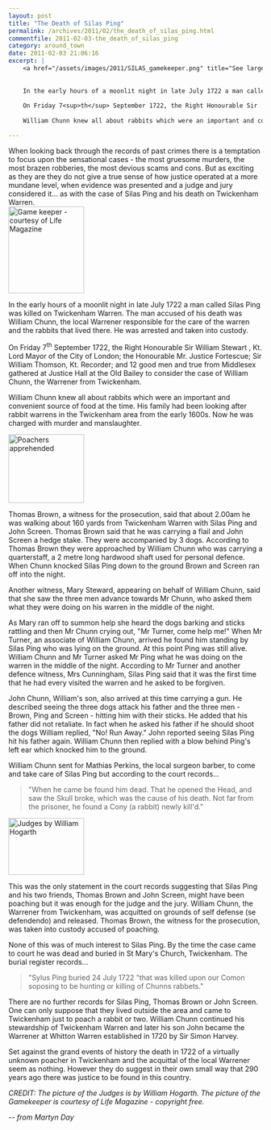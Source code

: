 ```yaml
---
layout: post
title: "The Death of Silas Ping"
permalink: /archives/2011/02/the_death_of_silas_ping.html
commentfile: 2011-02-03-the_death_of_silas_ping
category: around_town
date: 2011-02-03 21:06:16
excerpt: |
    <a href="/assets/images/2011/SILAS_gamekeeper.png" title="See larger version of - Game keeper"><img src="/assets/images/2011/SILAS_gamekeeper_thumb.png" width="150" height="172" alt="Game keeper - courtesy of Life Magazine" class="photo right" /></a>
    
    
    In the early hours of a moonlit night in late July 1722 a man called Silas Ping was killed on Twickenham Warren. The man accused of his death was William Chunn, the local Warrener responsible for the care of the warren and the rabbits that lived there. He was arrested and taken into custody.
    
    On Friday 7<sup>th</sup> September 1722, the Right Honourable Sir  William Stewart , Kt. Lord Mayor of the City of London; the Honourable Mr. Justice Fortescue; Sir  William Thomson, Kt. Recorder; and 12 good men and true from Middlesex gathered at Justice Hall at the Old Bailey to consider the case of William Chunn, the Warrener from Twickenham.
    
    William Chunn knew all about rabbits which were an important and convenient source of food at the time. His family had been looking after rabbit warrens in the Twickenham area from the early 1600s. Now he was charged with murder and manslaughter.

---
```


<div markdown="1" class="box">
When looking back through the records of past crimes there is a temptation to focus upon the sensational cases - the most gruesome murders, the most brazen robberies, the most devious scams and cons. But as exciting as they are they do not give a true sense of how justice operated at a more mundane level, when evidence was presented and a judge and jury considered it... as with the case of Silas Ping and his death on Twickenham Warren.

</div>
<a href="/assets/images/2011/SILAS_gamekeeper.png" title="See larger version of - Game keeper"><img src="/assets/images/2011/SILAS_gamekeeper_thumb.png" width="150" height="172" alt="Game keeper - courtesy of Life Magazine" class="photo right" /></a>

In the early hours of a moonlit night in late July 1722 a man called Silas Ping was killed on Twickenham Warren. The man accused of his death was William Chunn, the local Warrener responsible for the care of the warren and the rabbits that lived there. He was arrested and taken into custody.

On Friday 7<sup>th</sup> September 1722, the Right Honourable Sir William Stewart , Kt. Lord Mayor of the City of London; the Honourable Mr. Justice Fortescue; Sir William Thomson, Kt. Recorder; and 12 good men and true from Middlesex gathered at Justice Hall at the Old Bailey to consider the case of William Chunn, the Warrener from Twickenham.

William Chunn knew all about rabbits which were an important and convenient source of food at the time. His family had been looking after rabbit warrens in the Twickenham area from the early 1600s. Now he was charged with murder and manslaughter.

<a href="/assets/images/2011/SILAS_poachers-apprehended.png" title="See larger version of - Poachers apprehended"><img src="/assets/images/2011/SILAS_poachers-apprehended_thumb.png" width="150" height="136" alt="Poachers apprehended" class="photo right" /></a>

Thomas Brown, a witness for the prosecution, said that about 2.00am he was walking about 160 yards from Twickenham Warren with Silas Ping and John Screen. Thomas Brown said that he was carrying a flail and John Screen a hedge stake. They were accompanied by 3 dogs. According to Thomas Brown they were approached by William Chunn who was carrying a quarterstaff, a 2 metre long hardwood shaft used for personal defence. When Chunn knocked Silas Ping down to the ground Brown and Screen ran off into the night.

Another witness, Mary Steward, appearing on behalf of William Chunn, said that she saw the three men advance towards Mr Chunn, who asked them what they were doing on his warren in the middle of the night.

As Mary ran off to summon help she heard the dogs barking and sticks rattling and then Mr Chunn crying out, "Mr Turner, come help me!" When Mr Turner, an associate of William Chunn, arrived he found him standing by Silas Ping who was lying on the ground. At this point Ping was still alive. William Chunn and Mr Turner asked Mr Ping what he was doing on the warren in the middle of the night. According to Mr Turner and another defence witness, Mrs Cunningham, Silas Ping said that it was the first time that he had every visited the warren and he asked to be forgiven.

John Chunn, William's son, also arrived at this time carrying a gun. He described seeing the three dogs attack his father and the three men - Brown, Ping and Screen - hitting him with their sticks. He added that his father did not retaliate. In fact when he asked his father if he should shoot the dogs William replied, "No! Run Away." John reported seeing Silas Ping hit his father again. William Chunn then replied with a blow behind Ping's left ear which knocked him to the ground.

William Chunn sent for Mathias Perkins, the local surgeon barber, to come and take care of Silas Ping but according to the court records...

> "When he came be found him dead. That he opened the Head, and saw the Skull broke, which was the cause of his death. Not far from the prisoner, he found a Cony (a rabbit) newly kill'd."

<a href="/assets/images/2011/SILAS_Judges.png" title="See larger version of - Judges by William Hogarth"><img src="/assets/images/2011/SILAS_Judges_thumb.png" width="150" height="113" alt="Judges by William Hogarth" class="photo right" /></a>

This was the only statement in the court records suggesting that Silas Ping and his two friends, Thomas Brown and John Screen, might have been poaching but it was enough for the judge and the jury. William Chunn, the Warrener from Twickenham, was acquitted on grounds of self defense (se defendendo) and released. Thomas Brown, the witness for the prosecution, was taken into custody accused of poaching.

None of this was of much interest to Silas Ping. By the time the case came to court he was dead and buried in St Mary's Church, Twickenham. The burial register records...

> "Sylus Ping buried 24 July 1722 "that was killed upon our Comon soposing to be hunting or killing of Chunns rabbets."

There are no further records for Silas Ping, Thomas Brown or John Screen. One can only suppose that they lived outside the area and came to Twickenham just to poach a rabbit or two. William Chunn continued his stewardship of Twickenham Warren and later his son John became the Warrener at Whitton Warren established in 1720 by Sir Simon Harvey.

Set against the grand events of history the death in 1722 of a virtually unknown poacher in Twickenham and the acquittal of the local Warrener seem as nothing. However they do suggest in their own small way that 290 years ago there was justice to be found in this country.

*CREDIT: The picture of the Judges is by William Hogarth. The picture of the Gamekeeper is courtesy of Life Magazine - copyright free.*

<cite>-- from Martyn Day</cite>
